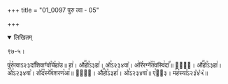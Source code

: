 +++
title = "01_0097 पुरु त्वा - 05"

+++
<details open><summary>लिखितम्</summary>

९७-५।

पु꣢रु꣡त्वाऽ२३दा꣤꣯शिवाꣳ꣯वो꣯चे꣯हा꣥उ॥ हा꣢। औ꣣꣯हो꣭ऽ३हा꣢। ओ꣣ऽ२३४वा꣥। अ꣢रि꣡रग्ने꣢꣯त꣡वस्वि꣢दा꣡꣯॥ हा꣢᳐। औ꣣꣯हो꣭ऽ३हा꣢। ओ꣣ऽ२३४वा꣥। तो꣢꣯द꣡स्ये꣢꣯वशरण꣡आ꣯॥ हा꣢᳐। औ꣣꣯हो꣭ऽ३हा꣢। ओ꣣ऽ२३४वा꣥॥ ए꣢ऽ᳐३। म꣢ह꣡स्या꣣ऽ२३꣡४꣡५꣡॥
</details>